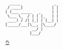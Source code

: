 ```
  _____               _ 
 / ____|             | |
| (___ _____   _     | |
 \___ \_  / | | |_   | |
 ____) / /| |_| | |__| |
|_____/___|\__, |\____/ 
            __/ |       
           |___/        
```
[:ok_hand:](https://youtu.be/dQw4w9WgXcQ)
